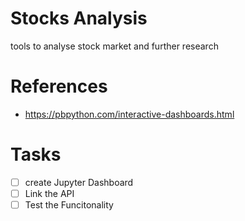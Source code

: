 # Stocks Analysis
tools to analyse stock market and further research

# References
- https://pbpython.com/interactive-dashboards.html


# Tasks
- [ ] create Jupyter Dashboard
- [ ] Link the API
- [ ] Test the Funcitonality
